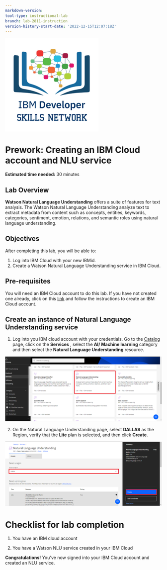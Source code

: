 ```yaml
---
markdown-version:
tool-type: instructional-lab
branch: lab-2811-instruction
version-history-start-date: '2022-12-15T12:07:18Z'
---
```

<img src="images/IDSNlogo.png" width = "300">

# Prework: Creating an IBM Cloud account and NLU service

**Estimated time needed:** 30 minutes

## Lab Overview

**Watson Natural Language Understanding** offers a suite of features for text analysis. The Watson Natural Language Understanding analyze text to extract metadata from content such as concepts, entities, keywords, categories, sentiment, emotion, relations, and semantic roles using natural language understanding.

## Objectives

After completing this lab, you will be able to:

1. Log into IBM Cloud with your new IBMid.
2. Create a Watson Natural Language Understanding service in IBM Cloud.
 
## Pre-requisites
You will need an IBM Cloud account to do this lab. If you have not created one already, click on this [link](https://cf-courses-data.s3.us.cloud-object-storage.appdomain.cloud/IBM-CC0100EN-SkillsNetwork/labs/IBMCloud_accountCreation/CreateIBMCloudAccount.md.html) and follow the instructions to create an IBM Cloud account.

## Create an instance of Natural Language Understanding service

1. Log into you IBM cloud account with your credentials. Go to the [Catalog](https://cloud.ibm.com/catalog) page, click on the **Services** , select the **AI/ Machine learning** category and then select the **Natural Language Understanding** resource.

![](./images/9.png)
 
2. On the Natural Language Understanding page, select **DALLAS** as the Region, verify that the **Lite** plan is selected, and then click **Create**.

![](./images/10.png)


# Checklist for lab completion

1. You have an IBM cloud account

2. You have a Watson NLU service created in your IBM Cloud

**Congratulations!** You've now signed into your IBM Cloud account and created an NLU service.
